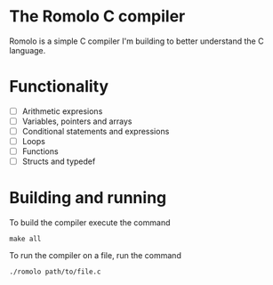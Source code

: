# The Romolo C compiler
Romolo is a simple C compiler I'm building to better understand the C language.

# Functionality
- [ ] Arithmetic expresions
- [ ] Variables, pointers and arrays
- [ ] Conditional statements and expressions
- [ ] Loops
- [ ] Functions
- [ ] Structs and typedef

# Building and running
To build the compiler execute the command
    
    make all

To run the compiler on a file, run the command
    
    ./romolo path/to/file.c
